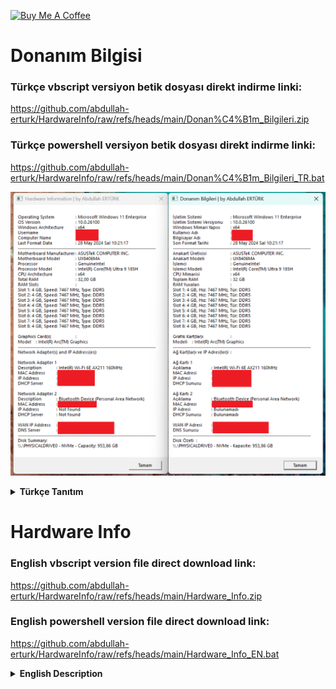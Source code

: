 <a href="https://buymeacoffee.com/abdullaherturk" target="_blank"><img src="https://cdn.buymeacoffee.com/buttons/v2/default-yellow.png" alt="Buy Me A Coffee" style="height: 60px !important;width: 217px !important;" ></a>

# Donanım Bilgisi

### Türkçe vbscript versiyon betik dosyası direkt indirme linki:
https://github.com/abdullah-erturk/HardwareInfo/raw/refs/heads/main/Donan%C4%B1m_Bilgileri.zip

### Türkçe powershell versiyon betik dosyası direkt indirme linki:
https://github.com/abdullah-erturk/HardwareInfo/raw/refs/heads/main/Donan%C4%B1m_Bilgileri_TR.bat

![sample](https://github.com/abdullah-erturk/HardwareInfo/blob/main/preview.png)

<details>
<summary><strong>Türkçe Tanıtım</strong></summary>
     
### vbscript ve powershell versiyonu:
zip arşiv dosya içeriğinde vbscript versiyonu vardır. Powershell versiyonu ise .bat uzantılı olan dosyadır

.bat uzantılı dosyanın içeriği aslında PowerShell kodudur, ancak PowerShell kodunun CMD'den çalıştırılmasına olanak tanıyan özel bir kod eklenmiştir. Bu nedenle .bat uzantısına sahiptir.

.vbs veya .bat uzantılı herhangi bir dosyayı kullanabilirsiniz.

## Donanım Bilgisi 
VBScript veya bat uzantılı betik dosyası,  3. parti programlara gerek kalmadan Windows işletim sisteminin yerleşik kodlarıyla tüm donanım bilgilerinizin özetini gösterir. Kod, çeşitli sistem bileşenlerine dair bilgileri toplar ve kullanıcıya görsel olarak sunar. Aşağıda, script'in sağladığı başlıca veriler:

### Özellikler:
- **İşletim Sistemi Bilgisi**: Windows sürümü, işletim sistemi mimarisi ve son format tarihi gibi bilgileri görüntüler.
- **Anakart Bilgisi**: Anakart üreticisi ve modeli hakkında bilgi sağlar.
- **İşlemci Bilgisi**: İşlemci modeli, üreticisi ve mimarisi hakkında detaylı bilgiler sunar.
- **RAM Bilgisi**: RAM kapasitesi, yuvada kullanılan modüller ve hız bilgileri.
- **Grafik Kartı Bilgisi**: Grafik kartının markası, RAM kapasitesi ve sürücü versiyonunu içerir.
- **Ağ Kartı ve IP Adresi Bilgisi**: Ağ kartı bilgilerini, yerel IP adreslerini, DNS ve DHCP Sunucu bilgilerini ve WAN IP adresini gösterir.
- **Disk Bilgisi**: HDD, SSD veya USB gibi disk türlerini ve kapasite bilgilerini sunar.

### Katkı Sağlama:
Bu projeye katkı sağlamak isterseniz, pull request gönderebilir veya issues sekmesinden geri bildirimde bulunabilirsiniz.
</details>

# Hardware Info

### English vbscript version file direct download link:
https://github.com/abdullah-erturk/HardwareInfo/raw/refs/heads/main/Hardware_Info.zip

### English powershell version file direct download link:
https://github.com/abdullah-erturk/HardwareInfo/raw/refs/heads/main/Hardware_Info_EN.bat


<details>
<summary><strong>English Description</strong></summary>
     
### vbscript and powershell version:
The .zip archive contains the vbScript version. The PowerShell version has a .bat extension.

The .bat file actually contains PowerShell code, but special code has been added to allow the PowerShell code to be run from CMD. Therefore, it has the .bat extension.

You can use any file with a .vbs or .bat extension.  

## Hardware Info  
A script file with a VBScript or bat extension displays a summary of all your hardware information using only the built-in Windows system codes, without the need for third-party programs. The script collects information about various system components and presents it visually to the user. Below are the main data provided by the script:

### Features:
- **Operating System Information**: Displays information such as the Windows version, OS architecture, and the last format date.
- **Motherboard Information**: Provides details about the motherboard manufacturer and model.
- **Processor Information**: Offers detailed information about the processor model, manufacturer, and architecture.
- **RAM Information**: Displays the RAM capacity, modules used in the slots, and speed information.
- **Graphics Card Information**: Includes the graphics card brand, RAM capacity, and driver version.
- **Network Adapter and IP Address Information**: Shows network card information, local IP addresses, DNS and DHCP Server information and WAN IP address.
- **Disk Information**: Displays disk types (HDD, SSD, or USB) and their capacity information.

### Contributing:
If you would like to contribute to this project, you can send a pull request or provide feedback through the issues section.

</details>
